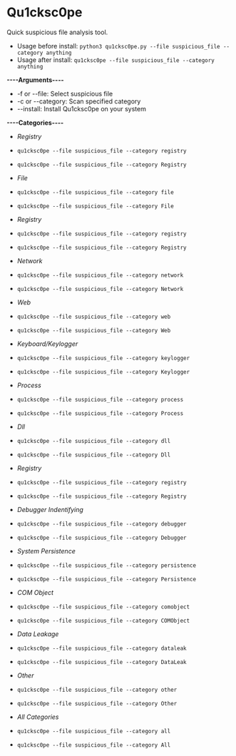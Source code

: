 # Qu1cksc0pe
Quick suspicious file analysis tool.

- Usage before install: ```python3 qu1cksc0pe.py --file suspicious_file --category anything```
- Usage after install: ```qu1cksc0pe --file suspicious_file --category anything```

<b>----Arguments----</b>
- -f or --file: Select suspicious file
- -c or --category: Scan specified category
- --install: Install Qu1cksc0pe on your system

<b>----Categories----</b>
- <i>Registry</i>
- ```qu1cksc0pe --file suspicious_file --category registry```
- ```qu1cksc0pe --file suspicious_file --category Registry```

- <i>File</i>
- ```qu1cksc0pe --file suspicious_file --category file```
- ```qu1cksc0pe --file suspicious_file --category File```

- <i>Registry</i>
- ```qu1cksc0pe --file suspicious_file --category registry```
- ```qu1cksc0pe --file suspicious_file --category Registry```

- <i>Network</i>
- ```qu1cksc0pe --file suspicious_file --category network```
- ```qu1cksc0pe --file suspicious_file --category Network```

- <i>Web</i>
- ```qu1cksc0pe --file suspicious_file --category web```
- ```qu1cksc0pe --file suspicious_file --category Web```

- <i>Keyboard/Keylogger</i>
- ```qu1cksc0pe --file suspicious_file --category keylogger```
- ```qu1cksc0pe --file suspicious_file --category Keylogger```

- <i>Process</i>
- ```qu1cksc0pe --file suspicious_file --category process```
- ```qu1cksc0pe --file suspicious_file --category Process```

- <i>Dll</i>
- ```qu1cksc0pe --file suspicious_file --category dll```
- ```qu1cksc0pe --file suspicious_file --category Dll```

- <i>Registry</i>
- ```qu1cksc0pe --file suspicious_file --category registry```
- ```qu1cksc0pe --file suspicious_file --category Registry```

- <i>Debugger Indentifying</i>
- ```qu1cksc0pe --file suspicious_file --category debugger```
- ```qu1cksc0pe --file suspicious_file --category Debugger```

- <i>System Persistence</i>
- ```qu1cksc0pe --file suspicious_file --category persistence```
- ```qu1cksc0pe --file suspicious_file --category Persistence```

- <i>COM Object</i>
- ```qu1cksc0pe --file suspicious_file --category comobject```
- ```qu1cksc0pe --file suspicious_file --category COMObject```

- <i>Data Leakage</i>
- ```qu1cksc0pe --file suspicious_file --category dataleak```
- ```qu1cksc0pe --file suspicious_file --category DataLeak```

- <i>Other</i>
- ```qu1cksc0pe --file suspicious_file --category other```
- ```qu1cksc0pe --file suspicious_file --category Other```

- <i>All Categories</i>
- ```qu1cksc0pe --file suspicious_file --category all```
- ```qu1cksc0pe --file suspicious_file --category All```
